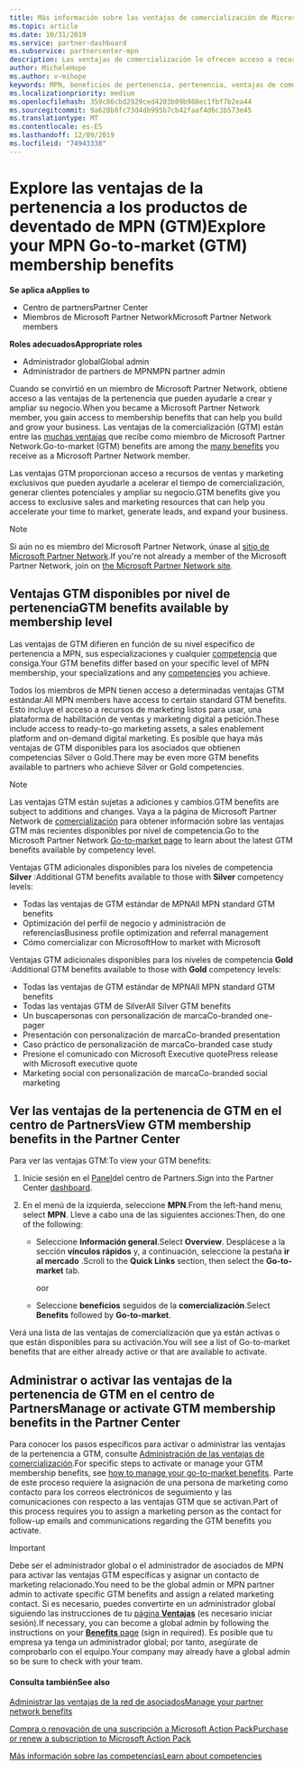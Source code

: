 ```yaml
---
title: Más información sobre las ventajas de comercialización de Microsoft Partner Network | Centro de Partners
ms.topic: article
ms.date: 10/31/2019
ms.service: partner-dashboard
ms.subservice: partnercenter-mpn
description: Las ventajas de comercialización le ofrecen acceso a recursos exclusivos de ventas y marketing que pueden ayudarle a acelerar el tiempo de comercialización, generar clientes potenciales y ampliar su negocio.
author: MicheleHope
ms.author: v-mihope
keywords: MPN, beneficios de pertenencia, pertenencia, ventajas de comercialización, comercialización, comercialización, GTM, afiliación Gold, pertenencia a Silver
ms.localizationpriority: medium
ms.openlocfilehash: 359c86cbd2929ced4203b09b988ec1fbf7b2ea44
ms.sourcegitcommit: 9a628b8fc73d4db995b7cb42faaf4d6c3b573e45
ms.translationtype: MT
ms.contentlocale: es-ES
ms.lasthandoff: 12/09/2019
ms.locfileid: "74943338"
---
```

# <a name="explore-your-mpn-go-to-market-gtm-membership-benefits"></a><span data-ttu-id="b088f-104">Explore las ventajas de la pertenencia a los productos de deventado de MPN (GTM)</span><span class="sxs-lookup"><span data-stu-id="b088f-104">Explore your MPN Go-to-market (GTM) membership benefits</span></span>

<span data-ttu-id="b088f-105">**Se aplica a**</span><span class="sxs-lookup"><span data-stu-id="b088f-105">**Applies to**</span></span>

- <span data-ttu-id="b088f-106">Centro de partners</span><span class="sxs-lookup"><span data-stu-id="b088f-106">Partner Center</span></span>
- <span data-ttu-id="b088f-107">Miembros de Microsoft Partner Network</span><span class="sxs-lookup"><span data-stu-id="b088f-107">Microsoft Partner Network members</span></span>

<span data-ttu-id="b088f-108">**Roles adecuados**</span><span class="sxs-lookup"><span data-stu-id="b088f-108">**Appropriate roles**</span></span>

- <span data-ttu-id="b088f-109">Administrador global</span><span class="sxs-lookup"><span data-stu-id="b088f-109">Global admin</span></span>
- <span data-ttu-id="b088f-110">Administrador de partners de MPN</span><span class="sxs-lookup"><span data-stu-id="b088f-110">MPN partner admin</span></span>

<span data-ttu-id="b088f-111">Cuando se convirtió en un miembro de Microsoft Partner Network, obtiene acceso a las ventajas de la pertenencia que pueden ayudarle a crear y ampliar su negocio.</span><span class="sxs-lookup"><span data-stu-id="b088f-111">When you became a Microsoft Partner Network member, you gain access to membership benefits that can help you build and grow your business.</span></span> <span data-ttu-id="b088f-112">Las ventajas de la comercialización (GTM) están entre las [muchas ventajas](https://partner.microsoft.com/manage-your-partner-network-benefits) que recibe como miembro de Microsoft Partner Network.</span><span class="sxs-lookup"><span data-stu-id="b088f-112">Go-to-market (GTM) benefits are among the [many benefits](https://partner.microsoft.com/manage-your-partner-network-benefits) you receive as a Microsoft Partner Network member.</span></span> 

<span data-ttu-id="b088f-113">Las ventajas GTM proporcionan acceso a recursos de ventas y marketing exclusivos que pueden ayudarle a acelerar el tiempo de comercialización, generar clientes potenciales y ampliar su negocio.</span><span class="sxs-lookup"><span data-stu-id="b088f-113">GTM benefits give you access to exclusive sales and marketing resources that can help you accelerate your time to market, generate leads, and expand your business.</span></span>

>[!NOTE]
><span data-ttu-id="b088f-114">Si aún no es miembro del Microsoft Partner Network, únase al [sitio de Microsoft Partner Network](https://partner.microsoft.com/membership).</span><span class="sxs-lookup"><span data-stu-id="b088f-114">If you're not already a member of the Microsoft Partner Network, join on [the Microsoft Partner Network site](https://partner.microsoft.com/membership).</span></span>


## <a name="gtm-benefits-available-by-membership-level"></a><span data-ttu-id="b088f-115">Ventajas GTM disponibles por nivel de pertenencia</span><span class="sxs-lookup"><span data-stu-id="b088f-115">GTM benefits available by membership level</span></span>

<span data-ttu-id="b088f-116">Las ventajas de GTM difieren en función de su nivel específico de pertenencia a MPN, sus especializaciones y cualquier [competencia](learn-about-competencies.md) que consiga.</span><span class="sxs-lookup"><span data-stu-id="b088f-116">Your GTM benefits differ based on your specific level of MPN membership, your specializations and any [competencies](learn-about-competencies.md) you achieve.</span></span>

<span data-ttu-id="b088f-117">Todos los miembros de MPN tienen acceso a determinadas ventajas GTM estándar.</span><span class="sxs-lookup"><span data-stu-id="b088f-117">All MPN members have access to certain standard GTM benefits.</span></span> <span data-ttu-id="b088f-118">Esto incluye el acceso a recursos de marketing listos para usar, una plataforma de habilitación de ventas y marketing digital a petición.</span><span class="sxs-lookup"><span data-stu-id="b088f-118">These include access to ready-to-go marketing assets, a sales enablement platform and on-demand digital marketing.</span></span> <span data-ttu-id="b088f-119">Es posible que haya más ventajas de GTM disponibles para los asociados que obtienen competencias Silver o Gold.</span><span class="sxs-lookup"><span data-stu-id="b088f-119">There may be even more GTM benefits available to partners who achieve Silver or Gold competencies.</span></span>

>[!NOTE]
><span data-ttu-id="b088f-120">Las ventajas GTM están sujetas a adiciones y cambios.</span><span class="sxs-lookup"><span data-stu-id="b088f-120">GTM benefits are subject to additions and changes.</span></span> <span data-ttu-id="b088f-121">Vaya a la página de Microsoft Partner Network de [comercialización](https://partner.microsoft.com/membership/go-to-market) para obtener información sobre las ventajas GTM más recientes disponibles por nivel de competencia.</span><span class="sxs-lookup"><span data-stu-id="b088f-121">Go to the Microsoft Partner Network [Go-to-market page](https://partner.microsoft.com/membership/go-to-market) to learn about the latest GTM benefits available by competency level.</span></span>

<span data-ttu-id="b088f-122">Ventajas GTM adicionales disponibles para los niveles de competencia **Silver** :</span><span class="sxs-lookup"><span data-stu-id="b088f-122">Additional GTM benefits available to those with **Silver** competency levels:</span></span>

- <span data-ttu-id="b088f-123">Todas las ventajas de GTM estándar de MPN</span><span class="sxs-lookup"><span data-stu-id="b088f-123">All MPN standard GTM benefits</span></span>
- <span data-ttu-id="b088f-124">Optimización del perfil de negocio y administración de referencias</span><span class="sxs-lookup"><span data-stu-id="b088f-124">Business profile optimization and referral management</span></span>
- <span data-ttu-id="b088f-125">Cómo comercializar con Microsoft</span><span class="sxs-lookup"><span data-stu-id="b088f-125">How to market with Microsoft</span></span>

<span data-ttu-id="b088f-126">Ventajas GTM adicionales disponibles para los niveles de competencia **Gold** :</span><span class="sxs-lookup"><span data-stu-id="b088f-126">Additional GTM benefits available to those with **Gold** competency levels:</span></span>

- <span data-ttu-id="b088f-127">Todas las ventajas de GTM estándar de MPN</span><span class="sxs-lookup"><span data-stu-id="b088f-127">All MPN standard GTM benefits</span></span>
- <span data-ttu-id="b088f-128">Todas las ventajas GTM de Silver</span><span class="sxs-lookup"><span data-stu-id="b088f-128">All Silver GTM benefits</span></span>
- <span data-ttu-id="b088f-129">Un buscapersonas con personalización de marca</span><span class="sxs-lookup"><span data-stu-id="b088f-129">Co-branded one-pager</span></span>
- <span data-ttu-id="b088f-130">Presentación con personalización de marca</span><span class="sxs-lookup"><span data-stu-id="b088f-130">Co-branded presentation</span></span>
- <span data-ttu-id="b088f-131">Caso práctico de personalización de marca</span><span class="sxs-lookup"><span data-stu-id="b088f-131">Co-branded case study</span></span>
- <span data-ttu-id="b088f-132">Presione el comunicado con Microsoft Executive quote</span><span class="sxs-lookup"><span data-stu-id="b088f-132">Press release with Microsoft executive quote</span></span>
- <span data-ttu-id="b088f-133">Marketing social con personalización de marca</span><span class="sxs-lookup"><span data-stu-id="b088f-133">Co-branded social marketing</span></span>

## <a name="view-gtm-membership-benefits-in-the-partner-center"></a><span data-ttu-id="b088f-134">Ver las ventajas de la pertenencia de GTM en el centro de Partners</span><span class="sxs-lookup"><span data-stu-id="b088f-134">View GTM membership benefits in the Partner Center</span></span>

<span data-ttu-id="b088f-135">Para ver las ventajas GTM:</span><span class="sxs-lookup"><span data-stu-id="b088f-135">To view your GTM benefits:</span></span>

1. <span data-ttu-id="b088f-136">Inicie sesión en el [Panel]( https://docs.microsoft.com/partner-center/)del centro de Partners.</span><span class="sxs-lookup"><span data-stu-id="b088f-136">Sign into the Partner Center [dashboard]( https://docs.microsoft.com/partner-center/).</span></span>

2. <span data-ttu-id="b088f-137">En el menú de la izquierda, seleccione **MPN**.</span><span class="sxs-lookup"><span data-stu-id="b088f-137">From the left-hand menu, select **MPN**.</span></span> <span data-ttu-id="b088f-138">Lleve a cabo una de las siguientes acciones:</span><span class="sxs-lookup"><span data-stu-id="b088f-138">Then, do one of the following:</span></span>

    - <span data-ttu-id="b088f-139">Seleccione **Información general**.</span><span class="sxs-lookup"><span data-stu-id="b088f-139">Select **Overview**.</span></span> <span data-ttu-id="b088f-140">Desplácese a la sección **vínculos rápidos** y, a continuación, seleccione la pestaña **ir al mercado** .</span><span class="sxs-lookup"><span data-stu-id="b088f-140">Scroll to the **Quick Links** section, then select the **Go-to-market** tab.</span></span>

      <span data-ttu-id="b088f-141">o</span><span class="sxs-lookup"><span data-stu-id="b088f-141">or</span></span>

    - <span data-ttu-id="b088f-142">Seleccione **beneficios** seguidos de la **comercialización**.</span><span class="sxs-lookup"><span data-stu-id="b088f-142">Select **Benefits** followed by **Go-to-market**.</span></span>

<span data-ttu-id="b088f-143">Verá una lista de las ventajas de comercialización que ya están activas o que están disponibles para su activación.</span><span class="sxs-lookup"><span data-stu-id="b088f-143">You will see a list of Go-to-market benefits that are either already active or that are available to activate.</span></span>

## <a name="manage-or-activate-gtm-membership-benefits-in-the-partner-center"></a><span data-ttu-id="b088f-144">Administrar o activar las ventajas de la pertenencia de GTM en el centro de Partners</span><span class="sxs-lookup"><span data-stu-id="b088f-144">Manage or activate GTM membership benefits in the Partner Center</span></span>

<span data-ttu-id="b088f-145">Para conocer los pasos específicos para activar o administrar las ventajas de la pertenencia a GTM, consulte [Administración de las ventajas de comercialización](manage-your-partner-network-benefits.md#manage-go-to-market-benefits).</span><span class="sxs-lookup"><span data-stu-id="b088f-145">For specific steps to activate or manage your GTM membership benefits, see [how to manage your go-to-market benefits](manage-your-partner-network-benefits.md#manage-go-to-market-benefits).</span></span> <span data-ttu-id="b088f-146">Parte de este proceso requiere la asignación de una persona de marketing como contacto para los correos electrónicos de seguimiento y las comunicaciones con respecto a las ventajas GTM que se activan.</span><span class="sxs-lookup"><span data-stu-id="b088f-146">Part of this process requires you to assign a marketing person as the contact for follow-up emails and communications regarding the GTM benefits you activate.</span></span>

>[!IMPORTANT]
><span data-ttu-id="b088f-147">Debe ser el administrador global o el administrador de asociados de MPN para activar las ventajas GTM específicas y asignar un contacto de marketing relacionado.</span><span class="sxs-lookup"><span data-stu-id="b088f-147">You need to be the global admin or MPN partner admin to activate specific GTM benefits and assign a related marketing contact.</span></span> <span data-ttu-id="b088f-148">Si es necesario, puedes convertirte en un administrador global siguiendo las instrucciones de tu [página **Ventajas**](https://partnercenter.microsoft.com/pcv/partnership/benefits) (es necesario iniciar sesión).</span><span class="sxs-lookup"><span data-stu-id="b088f-148">If necessary, you can become a global admin by following the instructions on your [**Benefits** page](https://partnercenter.microsoft.com/pcv/partnership/benefits) (sign in required).</span></span> <span data-ttu-id="b088f-149">Es posible que tu empresa ya tenga un administrador global; por tanto, asegúrate de comprobarlo con el equipo.</span><span class="sxs-lookup"><span data-stu-id="b088f-149">Your company may already have a global admin so be sure to check with your team.</span></span>

#### <a name="see-also"></a><span data-ttu-id="b088f-150">Consulta también</span><span class="sxs-lookup"><span data-stu-id="b088f-150">See also</span></span>

[<span data-ttu-id="b088f-151">Administrar las ventajas de la red de asociados</span><span class="sxs-lookup"><span data-stu-id="b088f-151">Manage your partner network benefits</span></span>](manage-your-partner-network-benefits.md)

[<span data-ttu-id="b088f-152">Compra o renovación de una suscripción a Microsoft Action Pack</span><span class="sxs-lookup"><span data-stu-id="b088f-152">Purchase or renew a subscription to Microsoft Action Pack</span></span>](mpn-get-action-pack.md)

[<span data-ttu-id="b088f-153">Más información sobre las competencias</span><span class="sxs-lookup"><span data-stu-id="b088f-153">Learn about competencies</span></span>](learn-about-competencies.md)
